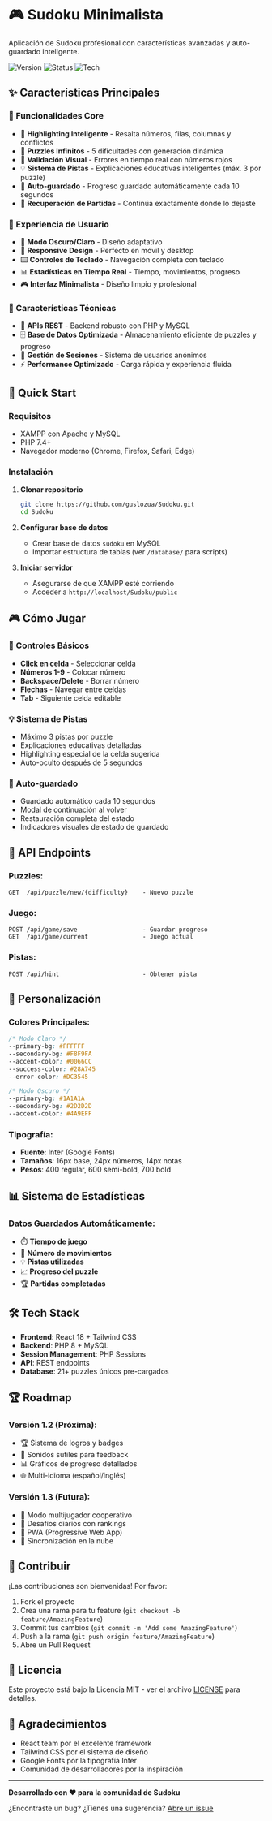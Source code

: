 # 🎮 Sudoku Minimalista

Aplicación de Sudoku profesional con características avanzadas y auto-guardado inteligente.

![Version](https://img.shields.io/badge/version-1.1-blue) ![Status](https://img.shields.io/badge/status-Production%20Ready-green) ![Tech](https://img.shields.io/badge/tech-React%20%2B%20PHP%20%2B%20MySQL-orange)

## ✨ Características Principales

### 🎯 Funcionalidades Core
- 🎨 **Highlighting Inteligente** - Resalta números, filas, columnas y conflictos
- 🔄 **Puzzles Infinitos** - 5 dificultades con generación dinámica
- 🤖 **Validación Visual** - Errores en tiempo real con números rojos
- 💡 **Sistema de Pistas** - Explicaciones educativas inteligentes (máx. 3 por puzzle)
- 💾 **Auto-guardado** - Progreso guardado automáticamente cada 10 segundos
- 🔄 **Recuperación de Partidas** - Continúa exactamente donde lo dejaste

### 🎨 Experiencia de Usuario
- 🌙 **Modo Oscuro/Claro** - Diseño adaptativo
- 📱 **Responsive Design** - Perfecto en móvil y desktop
- ⌨️ **Controles de Teclado** - Navegación completa con teclado
- 📊 **Estadísticas en Tiempo Real** - Tiempo, movimientos, progreso
- 🎮 **Interfaz Minimalista** - Diseño limpio y profesional

### 🔧 Características Técnicas
- 📡 **APIs REST** - Backend robusto con PHP y MySQL
- 🗄️ **Base de Datos Optimizada** - Almacenamiento eficiente de puzzles y progreso
- 🔐 **Gestión de Sesiones** - Sistema de usuarios anónimos
- ⚡ **Performance Optimizado** - Carga rápida y experiencia fluida

## 🚀 Quick Start

### Requisitos
- XAMPP con Apache y MySQL
- PHP 7.4+ 
- Navegador moderno (Chrome, Firefox, Safari, Edge)

### Instalación
1. **Clonar repositorio**
   ```bash
   git clone https://github.com/guslozua/Sudoku.git
   cd Sudoku
   ```

2. **Configurar base de datos**
   - Crear base de datos `sudoku` en MySQL
   - Importar estructura de tablas (ver `/database/` para scripts)

3. **Iniciar servidor**
   - Asegurarse de que XAMPP esté corriendo
   - Acceder a `http://localhost/Sudoku/public`

## 🎮 Cómo Jugar

### 🎯 Controles Básicos
- **Click en celda** - Seleccionar celda
- **Números 1-9** - Colocar número
- **Backspace/Delete** - Borrar número
- **Flechas** - Navegar entre celdas
- **Tab** - Siguiente celda editable

### 💡 Sistema de Pistas
- Máximo 3 pistas por puzzle
- Explicaciones educativas detalladas
- Highlighting especial de la celda sugerida
- Auto-oculto después de 5 segundos

### 💾 Auto-guardado
- Guardado automático cada 10 segundos
- Modal de continuación al volver
- Restauración completa del estado
- Indicadores visuales de estado de guardado

## 🔄 API Endpoints

### **Puzzles:**
```
GET  /api/puzzle/new/{difficulty}    - Nuevo puzzle
```

### **Juego:**
```
POST /api/game/save                  - Guardar progreso
GET  /api/game/current               - Juego actual
```

### **Pistas:**
```
POST /api/hint                       - Obtener pista
```

## 🎨 Personalización

### **Colores Principales:**
```css
/* Modo Claro */
--primary-bg: #FFFFFF
--secondary-bg: #F8F9FA  
--accent-color: #0066CC
--success-color: #28A745
--error-color: #DC3545

/* Modo Oscuro */
--primary-bg: #1A1A1A
--secondary-bg: #2D2D2D
--accent-color: #4A9EFF
```

### **Tipografía:**
- **Fuente**: Inter (Google Fonts)
- **Tamaños**: 16px base, 24px números, 14px notas
- **Pesos**: 400 regular, 600 semi-bold, 700 bold

## 📊 Sistema de Estadísticas

### **Datos Guardados Automáticamente:**
- ⏱️ **Tiempo de juego**
- 🎯 **Número de movimientos**
- 💡 **Pistas utilizadas**
- 📈 **Progreso del puzzle**
- 🏆 **Partidas completadas**

## 🛠️ Tech Stack

- **Frontend**: React 18 + Tailwind CSS
- **Backend**: PHP 8 + MySQL
- **Session Management**: PHP Sessions
- **API**: REST endpoints
- **Database**: 21+ puzzles únicos pre-cargados

## 🏆 Roadmap

### **Versión 1.2 (Próxima):**
- 🏆 Sistema de logros y badges
- 🎵 Sonidos sutiles para feedback
- 📊 Gráficos de progreso detallados
- 🌐 Multi-idioma (español/inglés)

### **Versión 1.3 (Futura):**
- 👥 Modo multijugador cooperativo
- 🏁 Desafíos diarios con rankings
- 📱 PWA (Progressive Web App)
- 🔄 Sincronización en la nube

## 🤝 Contribuir

¡Las contribuciones son bienvenidas! Por favor:

1. Fork el proyecto
2. Crea una rama para tu feature (`git checkout -b feature/AmazingFeature`)
3. Commit tus cambios (`git commit -m 'Add some AmazingFeature'`)
4. Push a la rama (`git push origin feature/AmazingFeature`)
5. Abre un Pull Request

## 📝 Licencia

Este proyecto está bajo la Licencia MIT - ver el archivo [LICENSE](LICENSE) para detalles.

## 🙏 Agradecimientos

- React team por el excelente framework
- Tailwind CSS por el sistema de diseño
- Google Fonts por la tipografía Inter
- Comunidad de desarrolladores por la inspiración

---

**Desarrollado con ❤️ para la comunidad de Sudoku**

¿Encontraste un bug? ¿Tienes una sugerencia? [Abre un issue](https://github.com/guslozua/Sudoku/issues)
